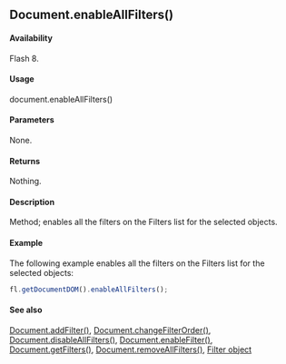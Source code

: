 ## Document.enableAllFilters()

#### Availability

Flash 8.

#### Usage

document.enableAllFilters()

#### Parameters

None.

#### Returns

Nothing.

#### Description

Method; enables all the filters on the Filters list for the selected objects.

#### Example

The following example enables all the filters on the Filters list for the selected objects:

```javascript
fl.getDocumentDOM().enableAllFilters();
```

#### See also

[Document.addFilter()](../Document_object/Document3.md), [Document.changeFilterOrder()](../Document_object/Document29.md), [Document.disableAllFilters()](../Document_object/Document46.md), [Document.enableFilter()](../Document_object/Document59.md), [Document.getFilters()](../Document_object/Document79.md), [Document.removeAllFilters()](../Document_object/Document240.md), [Filter object](../Filter_object/Filter_summary.md)
